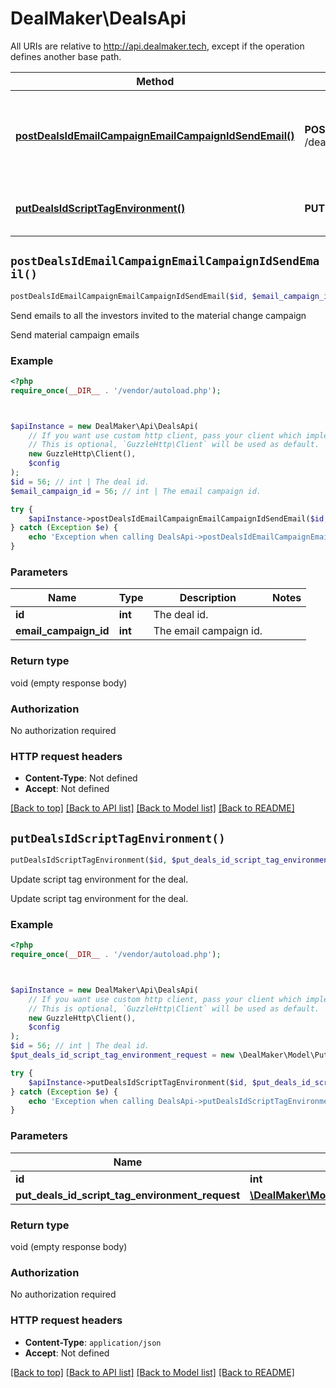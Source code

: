 # DealMaker\DealsApi

All URIs are relative to http://api.dealmaker.tech, except if the operation defines another base path.

| Method | HTTP request | Description |
| ------------- | ------------- | ------------- |
| [**postDealsIdEmailCampaignEmailCampaignIdSendEmail()**](DealsApi.md#postDealsIdEmailCampaignEmailCampaignIdSendEmail) | **POST** /deals/{id}/email_campaign/{email_campaign_id}/send_email | Send emails to all the investors invited to the material change campaign |
| [**putDealsIdScriptTagEnvironment()**](DealsApi.md#putDealsIdScriptTagEnvironment) | **PUT** /deals/{id}/script_tag_environment | Update script tag environment for the deal. |


## `postDealsIdEmailCampaignEmailCampaignIdSendEmail()`

```php
postDealsIdEmailCampaignEmailCampaignIdSendEmail($id, $email_campaign_id)
```

Send emails to all the investors invited to the material change campaign

Send material campaign emails

### Example

```php
<?php
require_once(__DIR__ . '/vendor/autoload.php');



$apiInstance = new DealMaker\Api\DealsApi(
    // If you want use custom http client, pass your client which implements `GuzzleHttp\ClientInterface`.
    // This is optional, `GuzzleHttp\Client` will be used as default.
    new GuzzleHttp\Client(),
    $config
);
$id = 56; // int | The deal id.
$email_campaign_id = 56; // int | The email campaign id.

try {
    $apiInstance->postDealsIdEmailCampaignEmailCampaignIdSendEmail($id, $email_campaign_id);
} catch (Exception $e) {
    echo 'Exception when calling DealsApi->postDealsIdEmailCampaignEmailCampaignIdSendEmail: ', $e->getMessage(), PHP_EOL;
}
```

### Parameters

| Name | Type | Description  | Notes |
| ------------- | ------------- | ------------- | ------------- |
| **id** | **int**| The deal id. | |
| **email_campaign_id** | **int**| The email campaign id. | |

### Return type

void (empty response body)

### Authorization

No authorization required

### HTTP request headers

- **Content-Type**: Not defined
- **Accept**: Not defined

[[Back to top]](#) [[Back to API list]](../../README.md#endpoints)
[[Back to Model list]](../../README.md#models)
[[Back to README]](../../README.md)

## `putDealsIdScriptTagEnvironment()`

```php
putDealsIdScriptTagEnvironment($id, $put_deals_id_script_tag_environment_request)
```

Update script tag environment for the deal.

Update script tag environment for the deal.

### Example

```php
<?php
require_once(__DIR__ . '/vendor/autoload.php');



$apiInstance = new DealMaker\Api\DealsApi(
    // If you want use custom http client, pass your client which implements `GuzzleHttp\ClientInterface`.
    // This is optional, `GuzzleHttp\Client` will be used as default.
    new GuzzleHttp\Client(),
    $config
);
$id = 56; // int | The deal id.
$put_deals_id_script_tag_environment_request = new \DealMaker\Model\PutDealsIdScriptTagEnvironmentRequest(); // \DealMaker\Model\PutDealsIdScriptTagEnvironmentRequest

try {
    $apiInstance->putDealsIdScriptTagEnvironment($id, $put_deals_id_script_tag_environment_request);
} catch (Exception $e) {
    echo 'Exception when calling DealsApi->putDealsIdScriptTagEnvironment: ', $e->getMessage(), PHP_EOL;
}
```

### Parameters

| Name | Type | Description  | Notes |
| ------------- | ------------- | ------------- | ------------- |
| **id** | **int**| The deal id. | |
| **put_deals_id_script_tag_environment_request** | [**\DealMaker\Model\PutDealsIdScriptTagEnvironmentRequest**](../Model/PutDealsIdScriptTagEnvironmentRequest.md)|  | |

### Return type

void (empty response body)

### Authorization

No authorization required

### HTTP request headers

- **Content-Type**: `application/json`
- **Accept**: Not defined

[[Back to top]](#) [[Back to API list]](../../README.md#endpoints)
[[Back to Model list]](../../README.md#models)
[[Back to README]](../../README.md)
